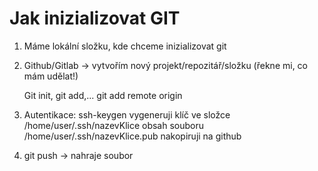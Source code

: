 # Jak inizializovat GIT

1. Máme lokální složku, kde chceme inizializovat git
2. Github/Gitlab -> vytvořím nový projekt/repozitář/složku (řekne mi, co mám udělat!)

   Git init, git add,... git add remote origin

3. Autentikace: ssh-keygen vygeneruji klíč ve složce /home/user/.ssh/nazevKlice
   obsah souboru /home/user/.ssh/nazevKlice.pub nakopiruji na github

4. git push -> nahraje soubor
